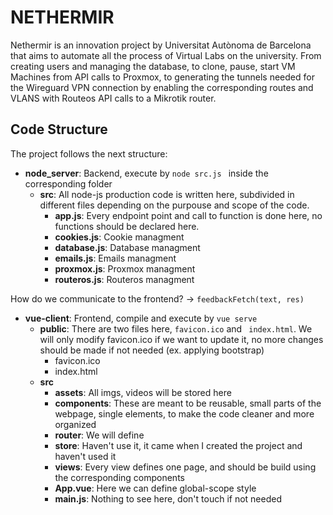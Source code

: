 # NETHERMIR
Nethermir is an innovation project by Universitat Autònoma de Barcelona that aims to automate all the process of Virtual Labs on the university. From creating users and managing the database, to clone, pause, start VM Machines from API calls to Proxmox, to generating the tunnels needed for the Wireguard VPN connection by enabling the corresponding routes and VLANS with Routeos API calls to a Mikrotik router.  

## Code Structure 
The project follows the next structure:
- **node_server**: Backend, execute by ```node src.js ``` inside the corresponding folder
    - **src**: All node-js production code is written here, subdivided in different files depending on the purpouse and scope of the code. 
        - **app.js**: Every endpoint point and call to function is done here, no functions should be declared here.  
        - **cookies.js**: Cookie managment
        - **database.js**: Database managment
        - **emails.js**: Emails managment
        - **proxmox.js**: Proxmox managment
        - **routeros.js**: Routeros managment

How do we communicate to the frontend? -> ```feedbackFetch(text, res)```
- **vue-client**: Frontend, compile and execute by ```vue serve```
    - **public**: There are two files here, ```favicon.ico``` and ``` index.html```. We will only modify favicon.ico if we want to update it, no more changes should be made if not needed (ex. applying bootstrap)
        - favicon.ico
        - index.html
    - **src**
        - **assets**: All imgs, videos will be stored here
        - **components**: These are meant to be reusable, small parts of the webpage, single elements, to make the code cleaner and more organized
        - **router**: We will define 
        - **store**: Haven't use it, it came when I created the project and haven't used it
        - **views**: Every view defines one page, and should be build using the corresponding components
        - **App.vue**: Here we can define global-scope style
        - **main.js**: Nothing to see here, don't touch if not needed

                                        
